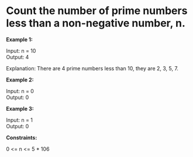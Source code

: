 # Count the number of prime numbers less than a non-negative number, n.

**Example 1:**

Input: n = 10<br>
Output: 4<br>

Explanation: There are 4 prime numbers less than 10, they are 2, 3, 5, 7.

**Example 2:**

Input: n = 0<br>
Output: 0<br>

**Example 3:**

Input: n = 1<br>
Output: 0<br>

**Constraints:**

0 <= n <= 5 * 106